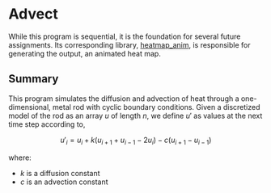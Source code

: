 # Advect

While this program is sequential, it is the foundation for several future assignments. Its corresponding library, [heatmap_anim](https://github.com/scottfones/cisc-372-rust-progs/tree/main/libs/heatmap_anim), is responsible for generating the output, an animated heat map.

## Summary

This program simulates the diffusion and advection of heat through a one-dimensional, metal rod with cyclic boundary conditions. Given a discretized model of the rod as an array $u$ of length $n$, we define $u'$ as values at the next time step according to,

$$u'_i = u_i + k(u_{i+1} + u_{i-1} - 2u_i) - c(u_{i+1} - u_{i-1})$$

where:

- $k$ is a diffusion constant
- $c$ is an advection constant
